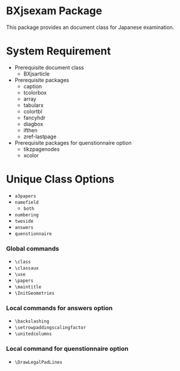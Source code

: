 BXjsexam Package
=====

This package provides an document class for Japanese examination.

System Requirement
=====

* Prerequisite document class
	* BXjsarticle
* Prerequisite packages
	* caption
	* tcolorbox
	* array
	* tabularx
	* colortbl
	* fancyhdr
	* diagbox
	* ifthen
	* zref-lastpage
* Prerequisite packages for quenstionnaire option
	* tikzpagenodes
	* xcolor

Unique Class Options
=====

* `a3papers`
* `namefield`
	* `both`
* `numbering`
* `twoside`
* `answers`
* `quenstionnaire`

### Global commands

* `\class`
* `\classaux`
* `\use`
* `\papers`
* `\maintitle`
* `\InitGeometries`

### Local commands for answers option

* `\backslashing`
* `\setrowpaddingscalingfactor`
* `\unitedcolumns`

### Local command for quenstionnaire option

* `\DrawLegalPadLines`
